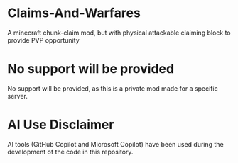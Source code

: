 # Claims-And-Warfares
A minecraft chunk-claim mod, but with physical attackable claiming block to provide PVP opportunity

# No support will be provided
No support will be provided, as this is a private mod made for a specific server.

# AI Use Disclaimer
AI tools (GitHub Copilot and Microsoft Copilot) have been used during the development of the code in this repository. 
